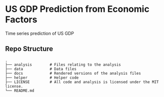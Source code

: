 # US GDP Prediction from Economic Factors

Time series prediction of US GDP

## Repo Structure
    .
    ├── analysis        # Files relating to the analysis
    ├── data            # Data files
    ├── docs            # Rendered versions of the analysis files
    ├── helper          # Helper code
    ├── LICENSE         # All code and analysis is licensed under the MIT license.
    └── README.md
